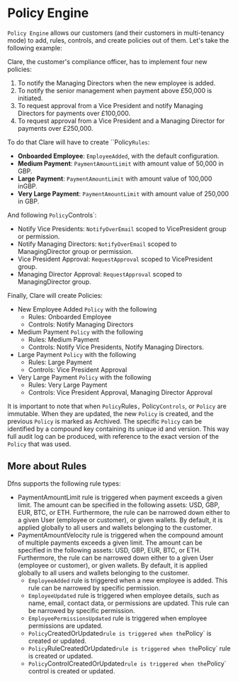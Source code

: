 # Policy Engine

`Policy Engine` allows our customers (and their customers in multi-tenancy mode) to add, rules, controls, and create policies out of them. Let's take the following example:

Clare, the customer's compliance officer, has to implement four new policies:

1. To notify the Managing Directors when the new employee is added.
2. To notify the senior management when payment above £50,000 is initiated.
3. To request approval from a Vice President and notify Managing Directors for payments over £100,000.
4. To request approval from a Vice President and a Managing Director for payments over £250,000.

To do that Clare will have to create \`\`Policy`Rules`:

* **Onboarded Employee**: `EmployeeAdded`, with the default configuration.
* **Medium Payment**: `PaymentAmountLimit` with amount value of 50,000 in GBP.
* **Large Payment**: `PaymentAmountLimit` with amount value of 100,000 inGBP.
* **Very Large Payment**: `PaymentAmountLimit` with amount value of 250,000 in GBP.

And following `Policy`Controls\`:

* Notify Vice Presidents: `NotifyOverEmail` scoped to VicePresident group or permission.
* Notify Managing Directors: `NotifyOverEmail` scoped to ManagingDirector group or permission.
* Vice President Approval: `RequestApproval` scoped to VicePresident group.
* Managing Director Approval: `RequestApproval` scoped to ManagingDirector group.

Finally, Clare will create Policies:

* New Employee Added `Policy` with the following
  * Rules: Onboarded Employee
  * Controls: Notify Managing Directors
* Medium Payment `Policy` with the following
  * Rules: Medium Payment
  * Controls: Notify Vice Presidents, Notify Managing Directors.
* Large Payment `Policy` with the following
  * Rules: Large Payment
  * Controls: Vice President Approval
* Very Large Payment `Policy` with the following
  * Rules: Very Large Payment
  * Controls: Vice President Approval, Managing Director Approval

It is important to note that when `Policy`Rules`,` Policy`Controls`, or `Policy` are immutable. When they are updated, the new `Policy` is created, and the previous `Policy` is marked as Archived. The specific `Policy` can be identified by a compound key containing its unique id and version. This way full audit log can be produced, with reference to the exact version of the `Policy` that was used.

## More about Rules

Dfns supports the following rule types:

* PaymentAmountLimit rule is triggered when payment exceeds a given limit. The amount can be specified in the following assets: USD, GBP, EUR, BTC, or ETH. Furthermore, the rule can be narrowed down either to a given User (employee or customer), or given wallets. By default, it is applied globally to all users and wallets belonging to the customer.
* PaymentAmountVelocity rule is triggered when the compound amount of multiple payments exceeds a given limit. The amount can be specified in the following assets: USD, GBP, EUR, BTC, or ETH. Furthermore, the rule can be narrowed down either to a given User (employee or customer), or given wallets. By default, it is applied globally to all users and wallets belonging to the customer.
  * `EmployeeAdded` rule is triggered when a new employee is added. This rule can be narrowed by specific permission.
  * `EmployeeUpdated` rule is triggered when employee details, such as name, email, contact data, or permissions are updated. This rule can be narrowed by specific permission.
  * `EmployeePermissionsUpdated` rule is triggered when employee permissions are updated.
  * `Policy`CreatedOrUpdated`rule is triggered when the`Policy\` is created or updated.
  * `Policy`RuleCreatedOrUpdated`rule is triggered when the`Policy\` rule is created or updated.
  * `Policy`ControlCreatedOrUpdated`rule is triggered when the`Policy\` control is created or updated.
